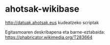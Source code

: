 # ahotsak-wikibase
 http://datuak.ahotsak.eus kudeatzeko scriptak
 
 Egitasmoaren deskribapena eta barne-eztabaida: https://phabricator.wikimedia.org/T283664
